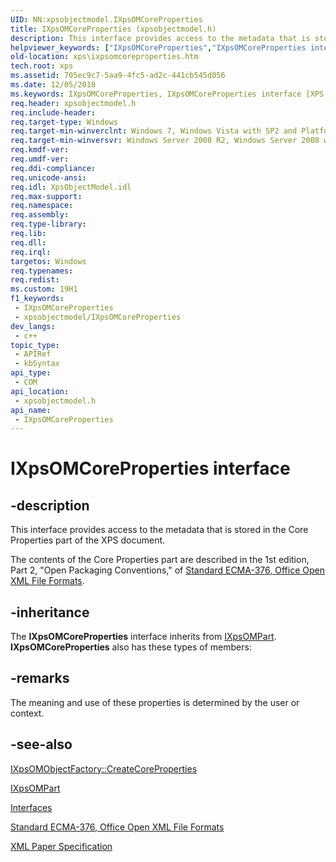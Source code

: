 ```yaml
---
UID: NN:xpsobjectmodel.IXpsOMCoreProperties
title: IXpsOMCoreProperties (xpsobjectmodel.h)
description: This interface provides access to the metadata that is stored in the Core Properties part of the XPS document.
helpviewer_keywords: ["IXpsOMCoreProperties","IXpsOMCoreProperties interface [XPS Documents and Packaging]","IXpsOMCoreProperties interface [XPS Documents and Packaging]","described","xps.ixpsomcoreproperties","xpsobjectmodel/IXpsOMCoreProperties"]
old-location: xps\ixpsomcoreproperties.htm
tech.root: xps
ms.assetid: 705ec9c7-5aa9-4fc5-ad2c-441cb545d056
ms.date: 12/05/2018
ms.keywords: IXpsOMCoreProperties, IXpsOMCoreProperties interface [XPS Documents and Packaging], IXpsOMCoreProperties interface [XPS Documents and Packaging],described, xps.ixpsomcoreproperties, xpsobjectmodel/IXpsOMCoreProperties
req.header: xpsobjectmodel.h
req.include-header: 
req.target-type: Windows
req.target-min-winverclnt: Windows 7, Windows Vista with SP2 and Platform Update for Windows Vista [desktop apps \| UWP apps]
req.target-min-winversvr: Windows Server 2008 R2, Windows Server 2008 with SP2 and Platform Update for Windows Server 2008 [desktop apps \| UWP apps]
req.kmdf-ver: 
req.umdf-ver: 
req.ddi-compliance: 
req.unicode-ansi: 
req.idl: XpsObjectModel.idl
req.max-support: 
req.namespace: 
req.assembly: 
req.type-library: 
req.lib: 
req.dll: 
req.irql: 
targetos: Windows
req.typenames: 
req.redist: 
ms.custom: 19H1
f1_keywords:
 - IXpsOMCoreProperties
 - xpsobjectmodel/IXpsOMCoreProperties
dev_langs:
 - c++
topic_type:
 - APIRef
 - kbSyntax
api_type:
 - COM
api_location:
 - xpsobjectmodel.h
api_name:
 - IXpsOMCoreProperties
---
```


# IXpsOMCoreProperties interface

## -description

This interface provides access to the metadata that is stored in the Core Properties part of the XPS document.

The contents of the Core Properties part are described in  the 1st edition, Part 2, "Open Packaging Conventions," of <a href="https://www.ecma-international.org/publications-and-standards/standards/ecma-376/">Standard ECMA-376, Office Open XML File Formats</a>.

## -inheritance

The <b>IXpsOMCoreProperties</b> interface inherits from <a href="/windows/desktop/api/xpsobjectmodel/nn-xpsobjectmodel-ixpsompart">IXpsOMPart</a>. <b>IXpsOMCoreProperties</b> also has these types of members:

## -remarks

The meaning and use of these properties is determined by the user or context.

## -see-also

<a href="/windows/desktop/api/xpsobjectmodel/nf-xpsobjectmodel-ixpsomobjectfactory-createcoreproperties">IXpsOMObjectFactory::CreateCoreProperties</a>



<a href="/windows/desktop/api/xpsobjectmodel/nn-xpsobjectmodel-ixpsompart">IXpsOMPart</a>



<a href="/previous-versions/windows/desktop/dd316980(v=vs.85)">Interfaces</a>



<a href="https://www.ecma-international.org/publications-and-standards/standards/ecma-376/">Standard ECMA-376, Office Open XML File Formats</a>



<a href="https://en.wikipedia.org/wiki/Open_XML_Paper_Specification">XML Paper Specification</a>
